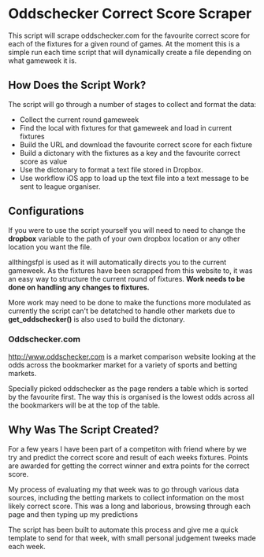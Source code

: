 # Oddschecker Correct Score Scraper

This script will scrape oddschecker.com for the favourite correct score for each of the fixtures for a given round of games. At the moment this is a simple run each time script that will dynamically create a file depending on what gameweek it is.

## How Does the Script Work?
The script will go through a number of stages to collect and format the data:
* Collect the current round gameweek
* Find the local  with fixtures for that gameweek and load in current fixtures
* Build the URL and download the favourite correct score for each fixture
* Build a dictonary with the fixtures as a key and the favourite correct score as value
* Use the dictonary to format a text file stored in Dropbox.
* Use workflow iOS app to load up the text file into a text message to be sent to league organiser.

## Configurations
If you were to use the script yourself you will need to need to change the **dropbox** variable to the path of your own dropbox location or any other location you want the file.

allthingsfpl is used as it will automatically directs you to the current gameweek. As the fixtures have been scrapped from this website to, it was an easy way to structure the current round of fixtures.
**Work needs to be done on handling any changes to fixtures.**

More work may need to be done to make the functions more modulated as currently the script can't be detatched to handle other markets due to **get_oddschecker()** is also used to build the dictonary.

### Oddschecker.com
http://www.oddschecker.com is a market comparison website looking at the odds across the bookmarker market for a variety of sports and betting markets.

Specially picked oddschecker as the page renders a table which is sorted by the favourite first. The way this is organised is the lowest odds across all the bookmarkers will be at the top of the table.

## Why Was The Script Created?
For a few years I have been part of a competiton with friend where by we try and predict the correct score and result of each weeks fixtures. Points are awarded for getting the correct winner and extra points for the correct score.

My process of evaluating my that week was to go through various data sources, including the betting markets to collect information on the most likely correct score. This was a long and laborious, browsing through each page and then typing up my predictions

The script has been built to automate this process and give me a quick template to send for that week, with small personal judgement tweeks made each week.
